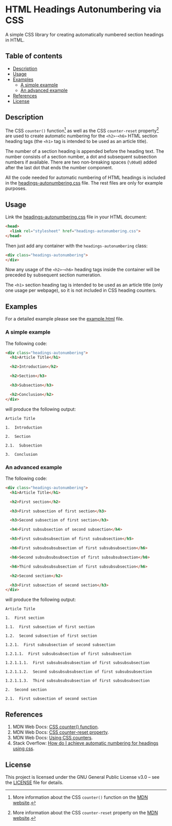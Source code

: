 # HTML Headings Autonumbering via CSS

A simple CSS library for creating automatically numbered section headings in HTML.

## Table of contents

* [Description](#description)
* [Usage](#usage)
* [Examples](#examples)
  * [A simple example](#a-simple-example)
  * [An advanced example](#an-advanced-example)
* [References](#references)
* [License](#license)

## Description

The CSS `counter()` function[^1] as well as the CSS `counter-reset` property[^2] are used to create automatic numbering for the `<h2>`-`<h6>` HTML section heading tags (the `<h1>` tag is intended to be used as an article title).

[^1]: More information about the CSS `counter()` function on the [MDN website](https://developer.mozilla.org/en-US/docs/Web/CSS/counter).
[^2]: More information about the CSS `counter-reset` property on the [MDN website](https://developer.mozilla.org/en-US/docs/Web/).

The number of a section heading is appended before the heading text. The number consists of a section number, a dot and subsequent subsection numbers if available. There are two non-breaking spaces (`\00a0`) added after the last dot that ends the number component.

All the code needed for automatic numbering of HTML headings is included in the [headings-autonumbering.css](headings-autonumbering.css) file. The rest files are only for example purposes.

## Usage

Link the [headings-autonumbering.css](headings-autonumbering.css) file in your HTML document:

```html
<head>
  <link rel="stylesheet" href="headings-autonumbering.css">
</head>
```

Then just add any container with the `headings-autonumbering` class:

```html
<div class="headings-autonumbering">
</div>
```

Now any usage of the `<h2>`-`<h6>` heading tags inside the container will be preceded by subsequent section numeration.

The `<h1>` section heading tag is intended to be used as an article title (only one usage per webpage), so it is not included in CSS heading counters.

## Examples

For a detailed example please see the [example.html](example.html) file.

### A simple example

The following code:

```html
<div class="headings-autonumbering">
  <h1>Article Title</h1>

  <h2>Introduction</h2>

  <h2>Section</h3>

  <h3>Subsection</h3>

  <h2>Conclusion</h2>
</div>
```

will produce the following output:

```
Article Title

1.  Introduction

2.  Section

2.1.  Subsection

3.  Conclusion
```

### An advanced example

The following code:

```html
<div class="headings-autonumbering">
  <h1>Article Title</h1>

  <h2>First section</h2>

  <h3>First subsection of first section</h3>

  <h3>Second subsection of first section</h3>

  <h4>First subsubsection of second subsection</h4>

  <h5>First subsubsubsection of first subsubsection</h5>

  <h6>First subsubsubsubsection of first subsubsubsection</h6>

  <h6>Second subsubsubsubsection of first subsubsubsection</h6>

  <h6>Third subsubsubsubsection of first subsubsubsection</h6>

  <h2>Second section</h2>

  <h3>First subsection of second section</h3>
</div>
```

will produce the following output:

```
Article Title

1.  First section

1.1.  First subsection of first section

1.2.  Second subsection of first section

1.2.1.  First subsubsection of second subsection

1.2.1.1.  First subsubsubsection of first subsubsection

1.2.1.1.1.  First subsubsubsubsection of first subsubsubsection

1.2.1.1.2.  Second subsubsubsubsection of first subsubsubsection

1.2.1.1.3.  Third subsubsubsubsection of first subsubsubsection

2.  Second section

2.1.  First subsection of second section
```

## References

1. MDN Web Docs: [CSS counter() function](https://developer.mozilla.org/en-US/docs/Web/CSS/counter).
1. MDN Web Docs: [CSS counter-reset property](https://developer.mozilla.org/en-US/docs/Web/CSS/counter-reset).
1. MDN Web Docs: [Using CSS counters](https://developer.mozilla.org/en-US/docs/Web/CSS/CSS_counter_styles/Using_CSS_counters).
1. Stack Overflow: [How do I achieve automatic numbering for headings using css](https://stackoverflow.com/questions/38157007/how-do-i-achieve-automatic-numbering-for-headings-using-css).

## License

This project is licensed under the GNU General Public License v3.0 &ndash; see the [LICENSE](LICENSE) file for details.
